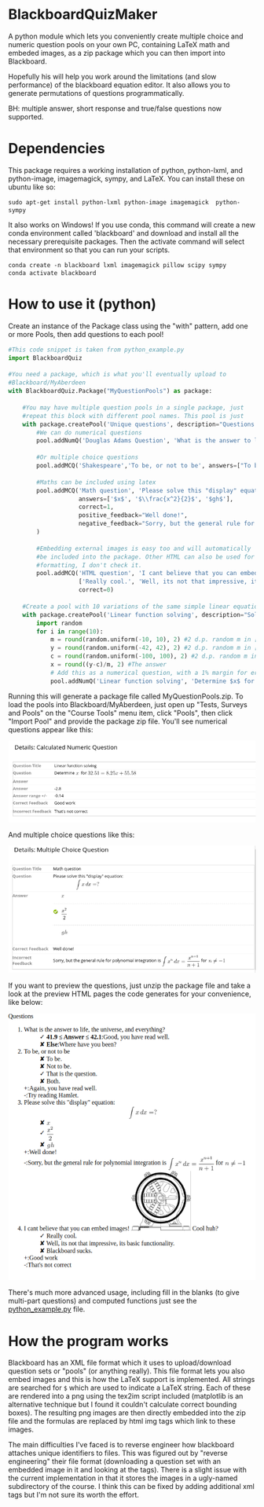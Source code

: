 # BlackboardQuizMaker

A python module which lets you conveniently create multiple choice and
numeric question pools on your own PC, containing LaTeX math and
embeded images, as a zip package which you can then import into
Blackboard.

Hopefully his will help you work around the limitations (and slow
performance) of the blackboard equation editor. It also allows you to
generate permutations of questions programmatically.

BH: multiple answer, short response and true/false questions now supported.

# Dependencies

This package requires a working installation of python, python-lxml,
and python-image, imagemagick, sympy, and LaTeX. You can install these on
ubuntu like so:

```
sudo apt-get install python-lxml python-image imagemagick  python-sympy
```

It also works on Windows!  If you use conda, this command will create
a new conda environment called 'blackboard' and download and
install all the necessary prerequisite packages.
Then the activate command will select that environment so that
you can run your scripts.
```
conda create -n blackboard lxml imagemagick pillow scipy sympy
conda activate blackboard
```

# How to use it (python)
Create an instance of the Package class using the "with" pattern, add one or more Pools, then add questions to each pool!
```python
#This code snippet is taken from python_example.py
import BlackboardQuiz

#You need a package, which is what you'll eventually upload to
#Blackboard/MyAberdeen
with BlackboardQuiz.Package("MyQuestionPools") as package:

    #You may have multiple question pools in a single package, just
    #repeat this block with different pool names. This pool is just 
    with package.createPool('Unique questions', description="Questions which are not generated/calculated", instructions="") as pool:
        #We can do numerical questions
        pool.addNumQ('Douglas Adams Question', 'What is the answer to life, the universe, and everything?', 42, erramt=0.1, positive_feedback="Good, you have read well.", negative_feedback="Where have you been?")

        #Or multiple choice questions
        pool.addMCQ('Shakespeare','To be, or not to be', answers=["To be.", "Not to be.", "That is the question.", "Both."],  correct=2, positive_feedback="Again, you have read well.", negative_feedback="Try reading Hamlet.")

        #Maths can be included using latex
        pool.addMCQ('Math question', 'Please solve this "display" equation: $$\\int x\,dx=?$$',
                    answers=['$x$', '$\\frac{x^2}{2}$', '$gh$'],
                    correct=1,
                    positive_feedback="Well done!",
                    negative_feedback="Sorry, but the general rule for polynomial integration is $\\int x^n\\,dx=\\frac{x^{n+1}}{n+1}$ for $n\\neq -1$"
        )
        
        #Embedding external images is easy too and will automatically
        #be included into the package. Other HTML can also be used for
        #formatting, I don't check it.
        pool.addMCQ('HTML question', 'I cant believe that you can embed images! <img src="example_image.png"> Cool huh?',
                    ['Really cool.', 'Well, its not that impressive, its basic functionality.', 'Blackboard sucks.'],
                    correct=0)

    #Create a pool with 10 variations of the same simple linear equation to solve.
    with package.createPool('Linear function solving', description="Solve the $y=m*x+c$", instructions="") as pool:
        import random
        for i in range(10):
            m = round(random.uniform(-10, 10), 2) #2 d.p. random m in [-10,10]
            y = round(random.uniform(-42, 42), 2) #2 d.p. random m in [-42,42]
            c = round(random.uniform(-100, 100), 2) #2 d.p. random m in [-100,100]
            x = round((y-c)/m, 2) #The answer
            # Add this as a numerical question, with a 1% margin for error
            pool.addNumQ('Linear function solving', 'Determine $x$ for $'+repr(y)+'='+repr(m)+'x+'+repr(c)+'$', answer=x, errfrac=0.05)
```

Running this will generate a package file called MyQuestionPools.zip.
To load the pools into Blackboard/MyAberdeen, just open up "Tests,
Surveys and Pools" on the "Course Tools" menu item, click "Pools",
then click "Import Pool" and provide the package zip file. You'll see
numerical questions appear like this:

![](img/numq.png?raw=true)

And multiple choice questions like this:

![](img/mcq.png?raw=true)

If you want to preview the questions, just unzip the package file and
take a look at the preview HTML pages the code generates for your
convenience, like below:

![](img/preview.png?raw=true)

There's much more advanced usage, including fill in the blanks (to
give multi-part questions) and computed functions just see the
[python_example.py](python_example.py) file.

# How the program works

Blackboard has an XML file format which it uses to upload/download
question sets or "pools" (or anything really). This file format lets
you also embed images and this is how the LaTeX support is
implemented. All strings are searched for `$` which are used to
indicate a LaTeX string. Each of these are rendered into a png using
the tex2im script included (matplotlib is an alternative technique but
I found it couldn't calculate correct bounding boxes). The resulting
png images are then directly embedded into the zip file and the
formulas are replaced by html img tags which link to these images.

The main difficulties I've faced is to reverse engineer how blackboard
attaches unique identifiers to files. This was figured out by "reverse
engineering" their file format (downloading a question set with an
embedded image in it and looking at the tags). There is a slight issue
with the current implementation in that it stores the images in a
ugly-named subdirectory of the course. I think this can be fixed by
adding additional xml tags but I'm not sure its worth the effort.
